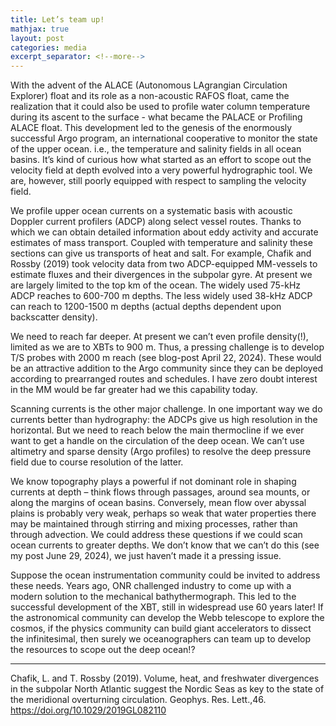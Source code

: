 ```yaml
---
title: Let’s team up!
mathjax: true
layout: post
categories: media
excerpt_separator: <!--more-->
---
```

 
With the advent of the ALACE (Autonomous LAgrangian Circulation Explorer) float and its role as a non-acoustic RAFOS float, came the realization that it could also be used to profile water column temperature during its ascent to the surface - what became the PALACE or Profiling ALACE float. This development led to the genesis of the enormously successful Argo program, an international cooperative to monitor the state of the upper ocean. i.e., the temperature and salinity fields in all ocean basins. It’s kind of curious how what started as an effort to scope out the velocity field at depth evolved into a very powerful hydrographic tool. We are, however, still poorly equipped with respect to sampling the velocity field.
<!--more-->

We profile upper ocean currents on a systematic basis with acoustic Doppler current profilers (ADCP) along select vessel routes. Thanks to which we can obtain detailed information about eddy activity and accurate estimates of mass transport. Coupled with temperature and salinity these sections can give us transports of heat and salt. For example, Chafik and Rossby (2019) took velocity data from two ADCP-equipped MM-vessels to estimate fluxes and their divergences in the subpolar gyre. At present we are largely limited to the top km of the ocean. The widely used 75-kHz ADCP reaches to 600-700 m depths. The less widely used 38-kHz ADCP can reach to 1200-1500 m depths (actual depths dependent upon backscatter density). 

We need to reach far deeper. At present we can’t even profile density(!), limited as we are to XBTs to 900 m. Thus, a pressing challenge is to develop T/S probes with 2000 m reach (see blog-post April 22, 2024). These would be an attractive addition to the Argo community since they can be deployed according to prearranged routes and schedules. I have zero doubt interest in the MM would be far greater had we this capability today. 

Scanning currents is the other major challenge. In one important way we do currents better than hydrography: the ADCPs give us high resolution in the horizontal. But we need to reach below the main thermocline if we ever want to get a handle on the circulation of the deep ocean. We can’t use altimetry and sparse density (Argo profiles) to resolve the deep pressure field due to course resolution of the latter. 

We know topography plays a powerful if not dominant role in shaping currents at depth – think flows through passages, around sea mounts, or along the margins of ocean basins. Conversely, mean flow over abyssal plains is probably very weak, perhaps so weak that water properties there may be maintained through stirring and mixing processes, rather than through advection. We could address these questions if we could scan ocean currents to greater depths. We don’t know that we can’t do this (see my post June 29, 2024), we just haven’t made it a pressing issue. 

Suppose the ocean instrumentation community could be invited to address these needs. Years ago, ONR challenged industry to come up with a modern solution to the mechanical bathythermograph. This led to the successful development of the XBT, still in widespread use 60 years later! If the astronomical community can develop the Webb telescope to explore the cosmos, if the physics community can build giant accelerators to dissect the infinitesimal, then surely we oceanographers can team up to develop the resources to scope out the deep ocean!?

- - - - -
Chafik, L. and T. Rossby (2019). Volume, heat, and freshwater divergences in the subpolar North Atlantic suggest the Nordic Seas as key to the state of the meridional overturning circulation.  Geophys. Res. Lett.,46.  https://doi.org/10.1029/2019GL082110


